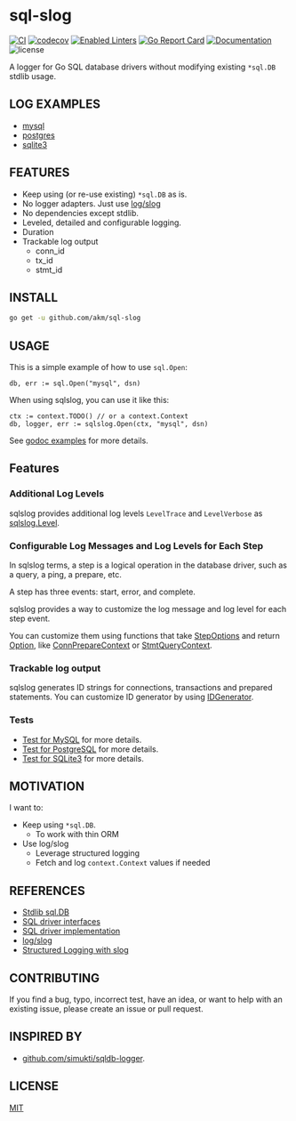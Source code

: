 # sql-slog

[![CI](https://github.com/akm/sql-slog/actions/workflows/ci.yml/badge.svg)](https://github.com/akm/sql-slog/actions/workflows/ci.yml)
[![codecov](https://codecov.io/github/akm/sql-slog/graph/badge.svg?token=9BcanbSLut)](https://codecov.io/github/akm/sql-slog)
[![Enabled Linters](https://img.shields.io/badge/dynamic/yaml?url=https%3A%2F%2Fraw.githubusercontent.com%2Fakm%2Fsql-slog%2Frefs%2Fheads%2Fmain%2F.project.yaml&query=%24.linters&label=enabled%20linters&color=%2317AFC2)](.golangci.yml)
[![Go Report Card](https://goreportcard.com/badge/github.com/akm/sql-slog)](https://goreportcard.com/report/github.com/akm/sql-slog)
[![Documentation](https://img.shields.io/badge/go.dev-reference-007d9c?logo=go&logoColor=white&style=flat-square)](https://pkg.go.dev/github.com/akm/sql-slog)
![license](https://img.shields.io/github/license/akm/sql-slog)

A logger for Go SQL database drivers without modifying existing `*sql.DB` stdlib usage.

## LOG EXAMPLES

- [mysql](./examples/logs-mysql/results)
- [postgres](./examples/logs-postgres/results)
- [sqlite3](./examples/logs-sqlite3/results)

## FEATURES

- Keep using (or re-use existing) `*sql.DB` as is.
- No logger adapters. Just use [log/slog](https://pkg.go.dev/log/slog)
- No dependencies except stdlib.
- Leveled, detailed and configurable logging.
- Duration
- Trackable log output
  - conn_id
  - tx_id
  - stmt_id

## INSTALL

```sh
go get -u github.com/akm/sql-slog
```

## USAGE

This is a simple example of how to use `sql.Open`:

```golang
db, err := sql.Open("mysql", dsn)
```

When using sqlslog, you can use it like this:

```golang
ctx := context.TODO() // or a context.Context
db, logger, err := sqlslog.Open(ctx, "mysql", dsn)
```

See [godoc examples](https://pkg.go.dev/github.com/akm/sql-slog#example-Open) for more details.

## Features

### Additional Log Levels

sqlslog provides additional log levels `LevelTrace` and `LevelVerbose` as [sqlslog.Level](https://pkg.go.dev/github.com/akm/sql-slog#Level).

### Configurable Log Messages and Log Levels for Each Step

In sqlslog terms, a step is a logical operation in the database driver, such as a query, a ping, a prepare, etc.

A step has three events: start, error, and complete.

sqlslog provides a way to customize the log message and log level for each step event.

You can customize them using functions that take [StepOptions](https://pkg.go.dev/github.com/akm/sql-slog#StepOptions) and return [Option](https://pkg.go.dev/github.com/akm/sql-slog#Option), like [ConnPrepareContext](https://pkg.go.dev/github.com/akm/sql-slog#ConnPrepareContext) or [StmtQueryContext](https://pkg.go.dev/github.com/akm/sql-slog#StmtQueryContext).

### Trackable log output

sqlslog generates ID strings for connections, transactions and prepared statements.
You can customize ID generator by using [IDGenerator](https://pkg.go.dev/github.com/akm/sql-slog#IDGenerator).

### Tests

- [Test for MySQL](https://github.com/akm/sql-slog/blob/3f72cc68aefa9ac05b031d865dbdaec8a361c2c9/tests/mysql/low_level_with_context_test.go) for more details.
- [Test for PostgreSQL](https://github.com/akm/sql-slog/blob/3f72cc68aefa9ac05b031d865dbdaec8a361c2c9/tests/postgres/low_level_with_context_test.go) for more details.
- [Test for SQLite3](https://github.com/akm/sql-slog/blob/3f72cc68aefa9ac05b031d865dbdaec8a361c2c9/tests/sqlite3/low_level_without_context_test.go) for more details.

## MOTIVATION

I want to:

- Keep using `*sql.DB`.
  - To work with thin ORM
- Use log/slog
  - Leverage structured logging
  - Fetch and log `context.Context` values if needed

## REFERENCES

- [Stdlib sql.DB](https://github.com/golang/go/blob/master/src/database/sql/sql.go)
- [SQL driver interfaces](https://github.com/golang/go/blob/master/src/database/sql/driver/driver.go)
- [SQL driver implementation](https://go.dev/wiki/SQLDrivers)
- [log/slog](https://pkg.go.dev/log/slog)
- [Structured Logging with slog](https://go.dev/blog/slog)

## CONTRIBUTING

If you find a bug, typo, incorrect test, have an idea, or want to help with an existing issue, please create an issue or pull request.

## INSPIRED BY

- [github.com/simukti/sqldb-logger](https://github.com/simukti/sqldb-logger).

## LICENSE

[MIT](./LICENSE)
